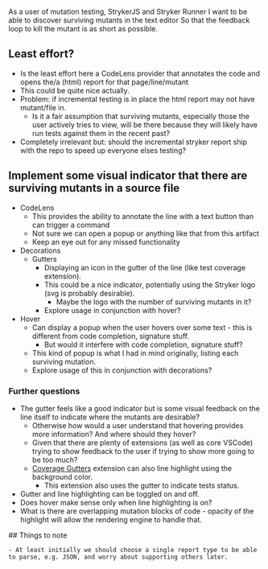 As a user of mutation testing, StrykerJS and Stryker Runner
I want to be able to discover surviving mutants in the text editor
So that the feedback loop to kill the mutant is as short as possible.

## Least effort?

- Is the least effort here a CodeLens provider that annotates the code and opens the/a (html) report for that page/line/mutant
- This could be quite nice actually.
- Problem: if incremental testing is in place the html report may not have mutant/file in.
  - Is it a fair assumption that surviving mutants, especially those the user actively tries to view, will be there because they will likely have run tests against them in the recent past?
- Completely irrelevant but: should the incremental stryker report ship with the repo to speed up everyone elses testing?

## Implement some visual indicator that there are surviving mutants in a source file

- CodeLens
  - This provides the ability to annotate the line with a text button than can trigger a command
  - Not sure we can open a popup or anything like that from this artifact
  - Keep an eye out for any missed functionality
- Decorations
  - Gutters
    - Displaying an icon in the gutter of the line (like test coverage extension).
    - This could be a nice indicator, potentially using the Stryker logo (svg is probably desirable).
      - Maybe the logo with the number of surviving mutants in it?
    - Explore usage in conjunction with hover?
- Hover
  - Can display a popup when the user hovers over some text - this is different from code completion, signature stuff.
    - But would it interfere with code completion, signature stuff?
  - This kind of popup is what I had in mind originally, listing each surviving mutation.
  - Explore usage of this in conjunction with decorations?

### Further questions

- The gutter feels like a good indicator but is some visual feedback on the line itself to indicate where the mutants are desirable?
  - Otherwise how would a user understand that hovering provides more information? And where should they hover?
  - Given that there are plenty of extensions (as well as core VSCode) trying to show feedback to the user if trying to show more going to be too much?
  - [Coverage Gutters](https://github.com/ryanluker/vscode-coverage-gutters) extension can also line highlight using the background color.
    - This extension also uses the gutter to indicate tests status.
- Gutter and line highlighting can be toggled on and off.
- Does hover make sense only when line highlighting is on?
- What is there are overlapping mutation blocks of code - opacity of the highlight will allow the rendering engine to handle that.

## Things to note

    - At least initially we should choose a single report type to be able to parse, e.g. JSON, and worry about supporting others later.
